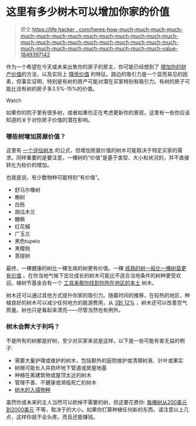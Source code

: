 # 这里有多少树木可以增加你家的价值

> 原文:[https://life hacker . com/heres-how-much-much-much-much-much-much-much-much-much-much-much-much-much-much-much-much-much-much-much-much-much-much-much-much-much-much-much-much-much-much-much-much-much-value-1849397142](https://lifehacker.com/heres-how-much-trees-can-increase-your-homes-value-1849397142)

作为一个希望在今天或未来出售你的房子的房主，你可能已经想到了 [增加你的财产价值](https://lifehacker.com/here-are-the-renovations-that-increase-your-homes-value-1846630618)的方法，以及实际上 [降低价值](https://lifehacker.com/these-things-are-bringing-down-the-value-of-your-home-1848788226) 的特征。路边的吸引力是一个显而易见的因素，但事实证明，特别是有树的房产可能对潜在买家特别有吸引力。有树的房子可能比没有树的房子多3.5%-15%的价值。

Watch

如果你的院子里有很多树，或者如果你正在考虑更新你的景观，这里有一些你应该知道的关于对你房子价值的潜在影响。

### 哪些树增加房屋价值？

这里有 [一个评估树木](http://elibrary.dcnr.pa.gov/GetDocument?docId=1738655&DocName=sf-EAB-LandscapeTreeAppr55-58.pdf) 的公式，但增加房屋价值的树木可能取决于特定买家的需求。同样重要的是要注意，一棵树的“价值”是基于类型、大小和状况的，并不直接转化为标价的增加。

也就是说，有少数物种可能特别“有价值”。

*   舒马尔橡树
*   槲树
*   白栎
*   胡瓜木兰
*   糖枫
*   红花槭
*   广玉兰
*   黑色tupelo
*   黑樱桃
*   菩提树

最终，一棵健康的树比一棵生病的树更有价值。一棵 [成熟的树一般比一棵树苗更有价值](https://www.hgtv.com/lifestyle/real-estate/increase-your-homes-value-with-mature-trees) 。在你当地气候下茁壮成长的树木可能比不适合当地条件的树种更受欢迎。植树节基金会有一个 [工具来帮你找到你所在地区的本土](https://www.arborday.org/shopping/trees/treewizard/intro.cfm) 树木。

树木还可以通过其他方式提升你家的吸引力。随着时间的推移，在较热的地区，种植良好的树木可以减少任何地方的能源费用，从 [3到 12%](https://money.com/boost-value-of-home-with-trees/) ，树木还可以改善空气质量。树也只是看起来漂亮——尽管当然也有例外。

### 树木会弊大于利吗？

不是所有的树都是好树，至少对买家来说是这样。以下是一些可能有害无益的例子:

*   需要大量护理或维护的树木，包括额外的庭院维护或清理树液、针叶或果实
*   树根可能长入并损坏地下管道或房屋地基
*   种植在离建筑物或屋顶太近的树木
*   管理不善、不健康或濒临死亡的树木
*   [树木的入侵物种](https://www.angi.com/articles/5-invasive-trees-and-how-destroy-them.htm)

虽然你或未来的主人当然可以砍掉不需要的树，但这要花费你: [每棵树从200美元到2000美元](https://www.homeadvisor.com/cost/lawn-and-garden/tree-removal/) 不等，取决于的大小。如果你打算种植任何新的东西，请注意以上几点，这样你就不会头疼，而且还能赚钱。